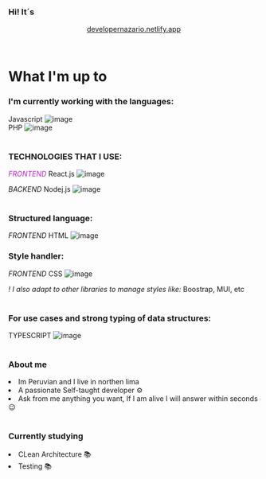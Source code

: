 <style>
  .frontend {
    color: #c026d3;
    
  }  
</style>
  


### Hi! It´s

<div align="center">
<p> <a href="https://developernazario.netlify.app"> developernazario.netlify.app </a> </p> 
  <br>
  
</div>

<h1> What I'm up to</h1> 

<h3> I'm currently working with the languages: </h3>

Javascript ![image](https://github.com/DontStopPrograming/DontStopPrograming/assets/101149872/e4475313-b085-4057-9338-114d496a0876) <br/>
PHP ![image](https://github.com/DontStopPrograming/DontStopPrograming/assets/101149872/b0e78308-7787-44e1-bf5f-77a24d3ddef7) <br/><br/>

<h3> TECHNOLOGIES THAT I USE: </h3>

<span class = "frontend"> <i> FRONTEND </i> </span> React.js ![image](https://github.com/DontStopPrograming/DontStopPrograming/assets/101149872/fcbac273-ebd8-4509-a84e-e4f7e73830e8) <br/>

<span> <i> BACKEND </i> </span> Nodej.js ![image](https://github.com/DontStopPrograming/DontStopPrograming/assets/101149872/169a79cc-c41d-4828-8632-f40c9e60522e) <br/><br/>

<h3> Structured language: </h3> 

<span> <i> FRONTEND </i> </span>
HTML ![image](https://github.com/DontStopPrograming/DontStopPrograming/assets/101149872/09474bc7-d5ab-486b-a375-058f3fdd604a) <br/>

<h3> Style handler: </h3>

<span> <i> FRONTEND </i> </span>
CSS ![image](https://github.com/DontStopPrograming/DontStopPrograming/assets/101149872/16cd648b-7017-4f94-b3bd-4c2d49b5c56a) <br/> 

<i> ! I also adapt to other libraries to manage styles like: </i>
Boostrap, MUI, etc <br/><br/>

<h3> For use cases and strong typing of data structures: </h3>

TYPESCRIPT ![image](https://github.com/DontStopPrograming/DontStopPrograming/assets/101149872/c3fea734-75ed-4604-a9db-03bf9bcc6167) <br/><br/>

<h3>About me</h3>

<li>Im Peruvian and I live in northen lima </li> 
<li>A passionate Self-taught developer ⚙</li>
<li>Ask from me anything you want, If I am alive I will answer within seconds 😉</li>

<br/>
<h3>Currently studying</h3>
<li> CLean Architecture 📚</li>
<li> Testing 📚</li>
